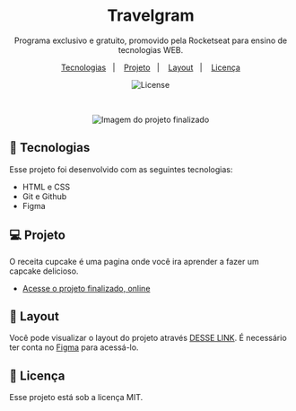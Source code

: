 <h1 align="center"> Travelgram </h1>

<p align="center">
Programa exclusivo e gratuito, promovido pela Rocketseat para ensino de tecnologias WEB. <br/>

<p align="center">
  <a href="#-tecnologias">Tecnologias</a>&nbsp;&nbsp;&nbsp;|&nbsp;&nbsp;&nbsp;
  <a href="#-projeto">Projeto</a>&nbsp;&nbsp;&nbsp;|&nbsp;&nbsp;&nbsp;
  <a href="#-layout">Layout</a>&nbsp;&nbsp;&nbsp;|&nbsp;&nbsp;&nbsp;
  <a href="#memo-licença">Licença</a>
</p>

<p align="center">
  <img alt="License" src="https://img.shields.io/static/v1?label=license&message=MIT&color=49AA26&labelColor=000000">
</p>

<br>

<p align="center"> 
  <img src="https://uploaddeimagens.com.br/images/004/815/973/full/travelgram.JPG?1722086310" alt="Imagem do projeto finalizado">
</p>

## 🚀 Tecnologias

Esse projeto foi desenvolvido com as seguintes tecnologias:

- HTML e CSS
- Git e Github
- Figma

## 💻 Projeto

O receita cupcake é uma pagina onde você ira aprender a fazer um capcake delicioso.

- [Acesse o projeto finalizado, online](https://alexprado2.github.io/travelgram/)



## 🔖 Layout

Você pode visualizar o layout do projeto através [DESSE LINK](https://www.figma.com/design/SWVMXTRlO1Oh0ue3qM49gB/Perfil-de-viagens-(Community)?node-id=0-1&m=dev). É necessário ter conta no [Figma](https://figma.com) para acessá-lo.

## :memo: Licença

Esse projeto está sob a licença MIT.